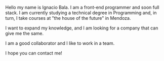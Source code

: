 Hello my name is Ignacio Bala. I am a front-end programmer and soon full stack.
I am currently studying a technical degree in Programming and, in turn, I take courses at "the house of the future" in Mendoza.

I want to expand my knowledge, and I am looking for a company that can give me the same.

I am a good collaborator and I like to work in a team.

I hope you can contact me!
